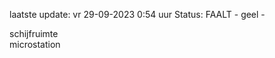 laatste update: 
vr 29-09-2023  0:54   uur 
Status: FAALT - geel - 
<div class="service Y">schijfruimte</div><div class="service Y">microstation</div>